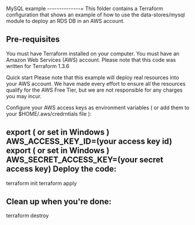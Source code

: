 MySQL example
--------------=
This folder contains a Terraform configuration that shows an example of how to use the data-stores/mysql module to deploy an RDS DB in an AWS account.

Pre-requisites
---------------
You must have Terraform installed on your computer.
You must have an Amazon Web Services (AWS) account.
Please note that this code was written for Terraform 1.3.6

Quick start
Please note that this example will deploy real resources into your AWS account. We have made every effort to ensure all the resources qualify for the AWS Free Tier, but we are not responsible for any charges you may incur.

Configure your AWS access keys as environment variables ( or add them to your $HOME/.aws/credrntials file ):

export ( or set in Windows )  AWS_ACCESS_KEY_ID=(your access key id)
export ( or set in Windows )  AWS_SECRET_ACCESS_KEY=(your secret access key)
Deploy the code:
--------------------
terraform init
terraform apply

Clean up when you're done:
-------------------------

terraform destroy